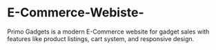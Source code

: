 # E-Commerce-Webiste-
Primo Gadgets is a modern E-Commerce website for gadget sales with features like product listings, cart system, and responsive design.
